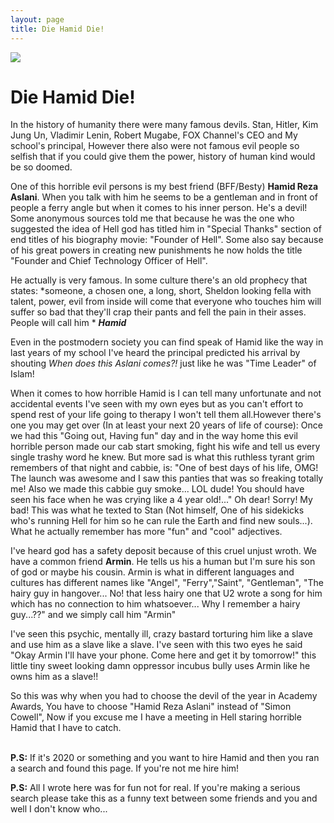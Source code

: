 ```yaml
---
layout: page
title: Die Hamid Die!
---
```


![](https://raw.githubusercontent.com/pmkary/pmkary.github.io/master/evening/graphics/header.png)
<br>
# Die Hamid Die!
In the history of humanity there were many famous devils. Stan, Hitler, Kim Jung Un, Vladimir Lenin, Robert Mugabe, FOX Channel's CEO and My school's principal, However there also were not famous evil people so selfish that if you could give them the power, history of human kind would be so doomed.

One of this horrible evil persons is my best friend (BFF/Besty) **Hamid Reza Aslani**. When you talk with him he seems to be a gentleman and in front of people a ferry angle but when it comes to his inner person. He's a devil! Some anonymous sources told me that because he was the one who suggested the idea of Hell god has titled him in "Special Thanks" section of end titles of his biography movie: "Founder of Hell". Some also say because of his great powers in creating new punishments he now holds the title "Founder and Chief Technology Officer of Hell".

He actually is very famous. In some culture there's an old prophecy that states: *someone, a chosen one, a long, short, Sheldon looking fella with talent, power, evil from inside will come that everyone who touches him will suffer so bad that they'll crap their pants and fell the pain in their asses. People will call him * ***Hamid***

Even in the postmodern society you can find speak of Hamid like the way in last years of my school I've heard the principal predicted his arrival by shouting *When does this Aslani comes?!* just like he was "Time Leader" of Islam!

When it comes to how horrible Hamid is I can tell many unfortunate and not accidental events I've seen with my own eyes but as you can't effort to spend rest of your life going to therapy I won't tell them all.However there's one you may get over (In at least your next 20 years of life of course): Once we had this "Going out, Having fun" day and in the way home this evil horrible person made our cab start smoking, fight his wife and tell us every single trashy word he knew. But more sad is what this ruthless tyrant grim remembers of that night and cabbie, is: "One of best days of his life, OMG! The launch was awesome and I saw this panties that was so freaking totally me! Also we made this cabbie guy smoke... LOL dude! You should have seen his face when he was crying like a 4 year old!..." Oh dear! Sorry! My bad! This was what he texted to Stan (Not himself, One of his sidekicks who's running Hell for him so he can rule the Earth and find new souls...). What he actually remember has more "fun" and "cool" adjectives.

I've heard god has a safety deposit because of this cruel unjust wroth. We have a common friend **Armin**. He tells us his a human but I'm sure his son of god or maybe his cousin. Armin is what in different languages and cultures has different names like "Angel", "Ferry","Saint", "Gentleman", "The hairy guy in hangover... No! that less hairy one that U2 wrote a song for him which has no connection to him whatsoever... Why I remember a hairy guy...??" and we simply call him "Armin"

I've seen this psychic, mentally ill, crazy bastard torturing him like a slave and use him as a slave like a slave. I've seen with this two eyes he said "Okay Armin I'll have your phone. Come here and get it by tomorrow!" this little tiny sweet looking damn oppressor incubus bully uses Armin like he owns him as a slave!!

So this was why when you had to choose the devil of the year in Academy Awards, You have to choose "Hamid Reza Aslani" instead of "Simon Cowell", Now if you excuse me I have a meeting in Hell staring horrible Hamid that I have to catch.
<br><br>


**P.S:** If it's 2020 or something and you want to hire Hamid and then you ran a search and found this page. If you're not me hire him!

**P.S:** All I wrote here was for fun not for real. If you're making a serious search please take this as a funny text between some friends and you and well I don't know who...


